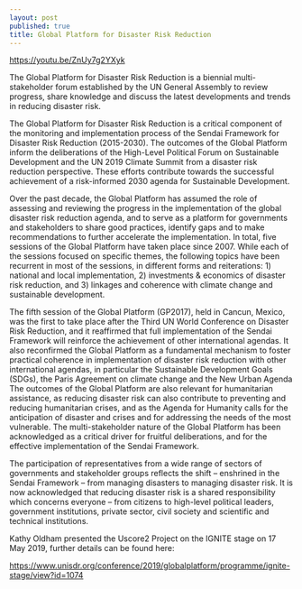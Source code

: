 ```yaml
---
layout: post
published: true
title: Global Platform for Disaster Risk Reduction
---
```

https://youtu.be/ZnUy7g2YXyk

The Global Platform for Disaster Risk Reduction is a biennial multi-stakeholder forum established by the UN General Assembly to review progress, share knowledge and discuss the latest developments and trends in reducing disaster risk.

The Global Platform for Disaster Risk Reduction is a critical component of the monitoring and implementation process of the Sendai Framework for Disaster Risk Reduction (2015-2030). The outcomes of the Global Platform inform the deliberations of the High-Level Political Forum on Sustainable Development and the UN 2019 Climate Summit from a disaster risk reduction perspective.  These efforts contribute towards the successful achievement of a risk-informed 2030 agenda for Sustainable Development.

Over the past decade, the Global Platform has assumed the role of assessing and reviewing the progress in the implementation of the global disaster risk reduction agenda, and to serve as a platform for governments and stakeholders to share good practices, identify gaps and to make recommendations to further accelerate the implementation. In total, five sessions of the Global Platform have taken place since 2007. While each of the sessions focused on specific themes, the following topics have been recurrent in most of the sessions, in different forms and reiterations: 1) national and local implementation, 2) investments & economics of disaster risk reduction, and 3) linkages and coherence with climate change and sustainable development.

The fifth session of the Global Platform (GP2017), held in Cancun, Mexico, was the first to take place after the Third UN World Conference on Disaster Risk Reduction, and it reaffirmed that full implementation of the Sendai Framework will reinforce the achievement of other international agendas. It also reconfirmed the Global Platform as a fundamental mechanism to foster practical coherence in implementation of disaster risk reduction with other international agendas, in particular the Sustainable Development Goals (SDGs), the Paris Agreement on climate change and the New Urban Agenda The outcomes of the Global Platform are also relevant for humanitarian assistance, as reducing disaster risk can also contribute to preventing and reducing humanitarian crises, and as the Agenda for Humanity calls for the anticipation of disaster and crises and for addressing the needs of the most vulnerable. The multi-stakeholder nature of the Global Platform has been acknowledged as a critical driver for fruitful deliberations, and for the effective implementation of the Sendai Framework.

The participation of representatives from a wide range of sectors of governments and stakeholder groups reflects the shift – enshrined in the Sendai Framework – from managing disasters to managing disaster risk. It is now acknowledged that reducing disaster risk is a shared responsibility which concerns everyone – from citizens to high-level political leaders, government institutions, private sector, civil society and scientific and technical institutions.

Kathy Oldham presented the Uscore2 Project on the IGNITE stage on 17 May 2019, further details can be found here:

https://www.unisdr.org/conference/2019/globalplatform/programme/ignite-stage/view?id=1074
